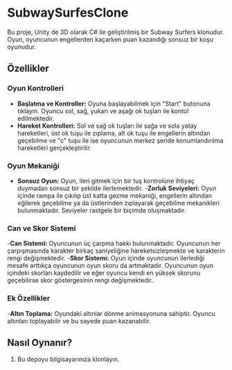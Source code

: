 # SubwaySurfesClone
Bu proje, Unity de 3D olarak C# ile geliştirilmiş bir Subway Surfers klonudur. Oyun, oyuncunun engellerden kaçarken puan kazandığı sonsuz bir koşu oyunudur.

## Özellikler

### Oyun Kontrolleri
- **Başlatma ve Kontroller:** Oyuna başlayabilmek için "Start" butonuna tıklayın. Oyuncu sol, sağ, yukarı ve aşağı ok tuşları ile kontol edilmektedir.
- **Hareket Kontrolleri:** Sol ve sağ ok tuşları ile sağa ve sola yatay hareketleri, üst ok tuşu ile zıplama, alt ok tuşu ile engellerin altından geçebilme ve "c" tuşu ile ise oyuncunun merkez şeride konumlandırılma hareketleri gerçekleştirilir.

### Oyun Mekaniği
- **Sonsuz Oyun:** Oyun, ileri gitmek için bir tuş kontrolüne ihtiyaç duymadan sonsuz bir şekilde ilerlemektedir.
-**Zorluk Seviyeleri:** Oyun içinde rampa ile çıkılıp üst katta gezme mekaniği, engellerin altından eğilerek geçebilme ya da üstlerinden zıplayarak geçebilme mekanikleri bulunmaktadır. Seviyeler rastgele bir biçimde oluşmaktadır.

### Can ve Skor Sistemi
-**Can Sistemi:** Oyuncunun üç çarpma hakkı bulunmaktadır. Oyuncunun her çarpışmasında karakter birkaç saniyeliğine hareketsizleşmekte ve karakterin rengi değişmektedir.
-**Skor Sistemi:** Oyun içinde oyuncunun ilerlediği mesafe arttıkça oyuncunun oyun skoru da artmaktadır. Oyuncunun oyun içindeki skorları kaydedilir ve eğer oyuncu kendi en yüksek skorunu geçebilirse skor göstergesinin rengi değişmektedir.

### Ek Özellikler
-**Altın Toplama:** Oyundaki altınlar dönme animasyonuna sahiptir. Oyuncu altınları toplayabilir ve bu sayede puan kazanabilir.

## Nasıl Oynanır?
1. Bu depoyu bilgisayarınıza klonlayın.